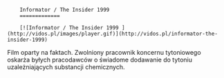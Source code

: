 
        Informator / The Insider 1999 
        =============
        
        [![Informator / The Insider 1999 ](http://vidos.pl/images/player.gif)](http://vidos.pl/informator-the-insider-1999)
        
        
 Film oparty na faktach. Zwolniony pracownik koncernu tytoniowego oskarża byłych pracodawców o świadome dodawanie do tytoniu uzależniających substancji chemicznych.
    